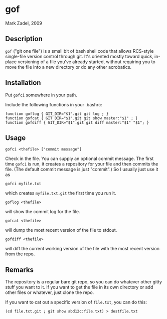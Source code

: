 
# gof

Mark Zadel, 2009

## Description

`gof` ("git one file") is a small bit of bash shell code that allows RCS-style
single-file version control through git.  It's oriented mostly toward quick,
in-place versioning of a file you've already started, without requiring you to
move the file into a new directory or do any other acrobatics.

## Installation

Put `gofci` somewhere in your path.

Include the following functions in your .bashrc:

    function goflog { GIT_DIR="$1".git git log ; }
    function gofcat { GIT_DIR="$1".git git show master:"$1" ; }
    function gofdiff { GIT_DIR="$1".git git diff master:"$1" "$1"; }

## Usage

    gofci <thefile> ["commit message"]

Check in the file.  You can supply an optional commit message.  The first time
`gofci` is run, it creates a repository for your file and then commits the
file.  (The default commit message is just "commit".)  So I usually just use it
as

    gofci myfile.txt

which creates `myfile.txt.git` the first time you run it.


    goflog <thefile>

will show the commit log for the file.

    gofcat <thefile>

will dump the most recent version of the file to stdout.

    gofdiff <thefile>

will diff the current working version of the file with the most recent version
from the repo.

## Remarks

The repository is a regular bare git repo, so you can do whatever other gitty
stuff you want to it.  If you want to get the file in its own directory or add
other files or whatever, just clone the repo.

If you want to cat out a specific version of `file.txt`, you can do this:

	(cd file.txt.git ; git show abd12c:file.txt) > destfile.txt

